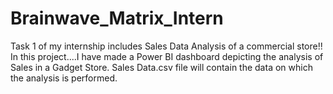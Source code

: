 # Brainwave_Matrix_Intern

Task 1 of my internship includes Sales Data Analysis of a commercial store!!
 In this project....I have made a Power BI dashboard depicting the analysis of Sales in a Gadget Store.
 Sales Data.csv file will contain the data on which the analysis is performed.
 
